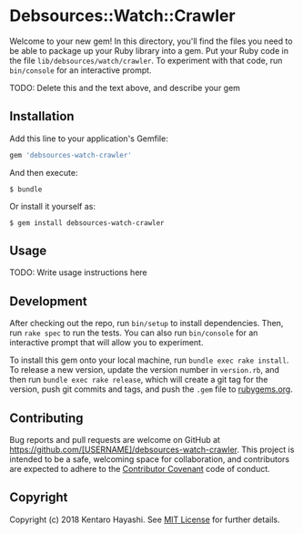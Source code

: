 # Debsources::Watch::Crawler

Welcome to your new gem! In this directory, you'll find the files you need to be able to package up your Ruby library into a gem. Put your Ruby code in the file `lib/debsources/watch/crawler`. To experiment with that code, run `bin/console` for an interactive prompt.

TODO: Delete this and the text above, and describe your gem

## Installation

Add this line to your application's Gemfile:

```ruby
gem 'debsources-watch-crawler'
```

And then execute:

    $ bundle

Or install it yourself as:

    $ gem install debsources-watch-crawler

## Usage

TODO: Write usage instructions here

## Development

After checking out the repo, run `bin/setup` to install dependencies. Then, run `rake spec` to run the tests. You can also run `bin/console` for an interactive prompt that will allow you to experiment.

To install this gem onto your local machine, run `bundle exec rake install`. To release a new version, update the version number in `version.rb`, and then run `bundle exec rake release`, which will create a git tag for the version, push git commits and tags, and push the `.gem` file to [rubygems.org](https://rubygems.org).

## Contributing

Bug reports and pull requests are welcome on GitHub at https://github.com/[USERNAME]/debsources-watch-crawler. This project is intended to be a safe, welcoming space for collaboration, and contributors are expected to adhere to the [Contributor Covenant](http://contributor-covenant.org) code of conduct.

## Copyright

Copyright (c) 2018 Kentaro Hayashi. See [MIT License](LICENSE.txt) for further details.
